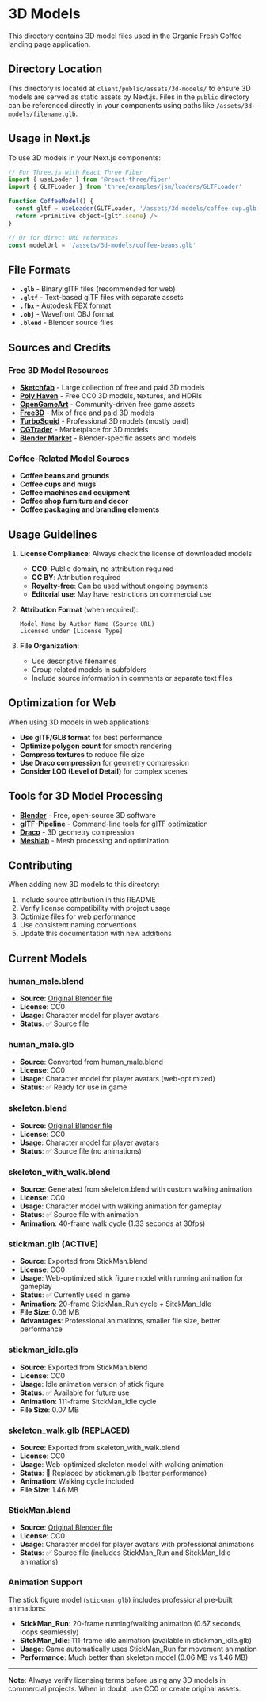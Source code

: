 # 3D Models

This directory contains 3D model files used in the Organic Fresh Coffee landing page application.

## Directory Location

This directory is located at `client/public/assets/3d-models/` to ensure 3D models are served as static assets by Next.js. Files in the `public` directory can be referenced directly in your components using paths like `/assets/3d-models/filename.glb`.

## Usage in Next.js

To use 3D models in your Next.js components:

```javascript
// For Three.js with React Three Fiber
import { useLoader } from '@react-three/fiber'
import { GLTFLoader } from 'three/examples/jsm/loaders/GLTFLoader'

function CoffeeModel() {
  const gltf = useLoader(GLTFLoader, '/assets/3d-models/coffee-cup.glb')
  return <primitive object={gltf.scene} />
}

// Or for direct URL references
const modelUrl = '/assets/3d-models/coffee-beans.glb'
```

## File Formats

- **`.glb`** - Binary glTF files (recommended for web)
- **`.gltf`** - Text-based glTF files with separate assets
- **`.fbx`** - Autodesk FBX format
- **`.obj`** - Wavefront OBJ format
- **`.blend`** - Blender source files

## Sources and Credits

### Free 3D Model Resources

- **[Sketchfab](https://sketchfab.com/)** - Large collection of free and paid 3D models
- **[Poly Haven](https://polyhaven.com/)** - Free CC0 3D models, textures, and HDRIs
- **[OpenGameArt](https://opengameart.org/)** - Community-driven free game assets
- **[Free3D](https://free3d.com/)** - Mix of free and paid 3D models
- **[TurboSquid](https://www.turbosquid.com/)** - Professional 3D models (mostly paid)
- **[CGTrader](https://www.cgtrader.com/)** - Marketplace for 3D models
- **[Blender Market](https://blendermarket.com/)** - Blender-specific assets and models

### Coffee-Related Model Sources

- **Coffee beans and grounds**
- **Coffee cups and mugs**
- **Coffee machines and equipment**
- **Coffee shop furniture and decor**
- **Coffee packaging and branding elements**

## Usage Guidelines

1. **License Compliance**: Always check the license of downloaded models
   - **CC0**: Public domain, no attribution required
   - **CC BY**: Attribution required
   - **Royalty-free**: Can be used without ongoing payments
   - **Editorial use**: May have restrictions on commercial use

2. **Attribution Format** (when required):
   ```
   Model Name by Author Name (Source URL)
   Licensed under [License Type]
   ```

3. **File Organization**:
   - Use descriptive filenames
   - Group related models in subfolders
   - Include source information in comments or separate text files

## Optimization for Web

When using 3D models in web applications:

- **Use glTF/GLB format** for best performance
- **Optimize polygon count** for smooth rendering
- **Compress textures** to reduce file size
- **Use Draco compression** for geometry compression
- **Consider LOD (Level of Detail)** for complex scenes

## Tools for 3D Model Processing

- **[Blender](https://www.blender.org/)** - Free, open-source 3D software
- **[glTF-Pipeline](https://github.com/CesiumGS/gltf-pipeline)** - Command-line tools for glTF optimization
- **[Draco](https://github.com/google/draco)** - 3D geometry compression
- **[Meshlab](https://www.meshlab.net/)** - Mesh processing and optimization

## Contributing

When adding new 3D models to this directory:

1. Include source attribution in this README
2. Verify license compatibility with project usage
3. Optimize files for web performance
4. Use consistent naming conventions
5. Update this documentation with new additions

## Current Models

### human_male.blend
- **Source**: [Original Blender file](https://opengameart.org/content/low-poly-human-male)
- **License**: CC0
- **Usage**: Character model for player avatars
- **Status**: ✅ Source file

### human_male.glb
- **Source**: Converted from human_male.blend
- **License**: CC0
- **Usage**: Character model for player avatars (web-optimized)
- **Status**: ✅ Ready for use in game

### skeleton.blend
- **Source**: [Original Blender file](https://opengameart.org/content/skeleton-with-rig)
- **License**: CC0
- **Usage**: Character model for player avatars
- **Status**: ✅ Source file (no animations)

### skeleton_with_walk.blend
- **Source**: Generated from skeleton.blend with custom walking animation
- **License**: CC0
- **Usage**: Character model with walking animation for gameplay
- **Status**: ✅ Source file with animation
- **Animation**: 40-frame walk cycle (1.33 seconds at 30fps)

### stickman.glb (ACTIVE)
- **Source**: Exported from StickMan.blend
- **License**: CC0
- **Usage**: Web-optimized stick figure model with running animation for gameplay
- **Status**: ✅ Currently used in game
- **Animation**: 20-frame StickMan_Run cycle + SitckMan_Idle
- **File Size**: 0.06 MB
- **Advantages**: Professional animations, smaller file size, better performance

### stickman_idle.glb
- **Source**: Exported from StickMan.blend
- **License**: CC0
- **Usage**: Idle animation version of stick figure
- **Status**: ✅ Available for future use
- **Animation**: 111-frame SitckMan_Idle cycle
- **File Size**: 0.07 MB

### skeleton_walk.glb (REPLACED)
- **Source**: Exported from skeleton_with_walk.blend
- **License**: CC0
- **Usage**: Web-optimized skeleton model with walking animation
- **Status**: 🔄 Replaced by stickman.glb (better performance)
- **Animation**: Walking cycle included
- **File Size**: 1.46 MB

### StickMan.blend
- **Source**: [Original Blender file](https://opengameart.org/content/creomotos-stick-man-fixed-up)
- **License**: CC0
- **Usage**: Character model for player avatars with professional animations
- **Status**: ✅ Source file (includes StickMan_Run and SitckMan_Idle animations)

### Animation Support

The stick figure model (`stickman.glb`) includes professional pre-built animations:
- **StickMan_Run**: 20-frame running/walking animation (0.67 seconds, loops seamlessly)
- **SitckMan_Idle**: 111-frame idle animation (available in stickman_idle.glb)
- **Usage**: Game automatically uses StickMan_Run for movement animation
- **Performance**: Much better than skeleton model (0.06 MB vs 1.46 MB)

---

**Note**: Always verify licensing terms before using any 3D models in commercial projects. When in doubt, use CC0 or create original assets.
